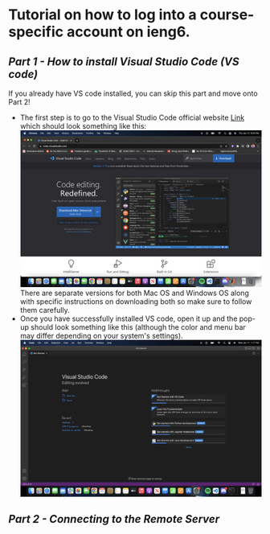 # **Tutorial on how to log into a course-specific account on ieng6.**


## *Part 1 - How to install Visual Studio Code (VS code)*
If you already have VS code installed, you can skip this part and move onto Part 2!

* The first step is to go to the Visual Studio Code official website [Link](https://code.visualstudio.com/) which should look something like this:
![Image](https://raw.githubusercontent.com/ShawnMalal/cse15l-lab-reports/main/Screenshot%202023-01-12%20at%208.43.30%20PM.png) 
  There are separate versions for both Mac OS and Windows OS along with specific instructions on downloading both so make sure to follow them carefully. 
* Once you have successfully installed VS code, open it up and the pop-up should look something like this (although the color and menu bar may differ         depending on your system's settings).
![Image](https://raw.githubusercontent.com/ShawnMalal/cse15l-lab-reports/main/Screenshot%202023-01-11%20at%201.17.41%20PM.png)


## *Part 2 - Connecting to the Remote Server*

